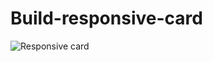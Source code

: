 # Build-responsive-card
![Responsive card](https://raw.githubusercontent.com/nandhagopalperumal/Build-responsive-card/main/img/Responsive-card1.png)
